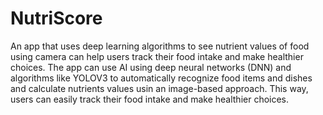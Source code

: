 # NutriScore
An app that uses deep learning algorithms to see nutrient values of food using camera can help users track their food intake and make healthier choices. The app can use AI using deep neural networks (DNN) and algorithms like YOLOV3 to automatically recognize food items and dishes and calculate nutrients values usin an image-based approach. This way, users can easily track their food intake and make healthier choices.
